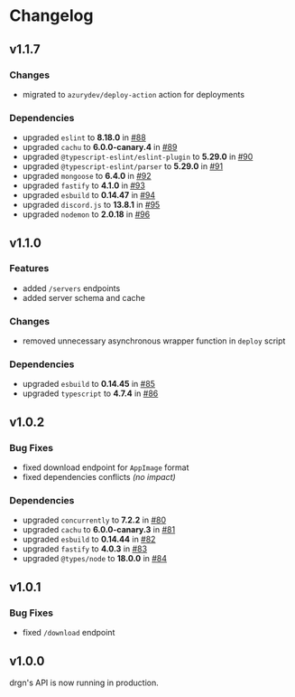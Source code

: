 # Changelog

## v1.1.7

### Changes

- migrated to `azurydev/deploy-action` action for deployments

### Dependencies

- upgraded `eslint` to **8.18.0** in [#88](https://github.com/drgnjs/api/pull/88)
- upgraded `cachu` to **6.0.0-canary.4** in [#89](https://github.com/drgnjs/api/pull/89)
- upgraded `@typescript-eslint/eslint-plugin` to **5.29.0** in [#90](https://github.com/drgnjs/api/pull/90)
- upgraded `@typescript-eslint/parser` to **5.29.0** in [#91](https://github.com/drgnjs/api/pull/91)
- upgraded `mongoose` to **6.4.0** in [#92](https://github.com/drgnjs/api/pull/92)
- upgraded `fastify` to **4.1.0** in [#93](https://github.com/drgnjs/api/pull/93)
- upgraded `esbuild` to **0.14.47** in [#94](https://github.com/drgnjs/api/pull/94)
- upgraded `discord.js` to **13.8.1** in [#95](https://github.com/drgnjs/api/pull/95)
- upgraded `nodemon` to **2.0.18** in [#96](https://github.com/drgnjs/api/pull/96)

## v1.1.0

### Features

- added `/servers` endpoints
- added server schema and cache

### Changes

- removed unnecessary asynchronous wrapper function in `deploy` script

### Dependencies

- upgraded `esbuild` to **0.14.45** in [#85](https://github.com/drgnjs/api/pull/85)
- upgraded `typescript` to **4.7.4** in [#86](https://github.com/drgnjs/api/pull/86)

## v1.0.2

### Bug Fixes

- fixed download endpoint for `AppImage` format
- fixed dependencies conflicts *(no impact)*

### Dependencies

- upgraded `concurrently` to **7.2.2** in [#80](https://github.com/drgnjs/api/pull/80)
- upgraded `cachu` to **6.0.0-canary.3** in [#81](https://github.com/drgnjs/api/pull/81)
- upgraded `esbuild` to **0.14.44** in [#82](https://github.com/drgnjs/api/pull/82)
- upgraded `fastify` to **4.0.3** in [#83](https://github.com/drgnjs/api/pull/83)
- upgraded `@types/node` to **18.0.0** in [#84](https://github.com/drgnjs/api/pull/84)

## v1.0.1

### Bug Fixes

- fixed `/download` endpoint

## v1.0.0

drgn's API is now running in production.
